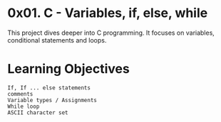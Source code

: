 # 0x01. C - Variables, if, else, while
This project dives deeper into C programming. It focuses on variables, conditional statements and loops.

# Learning Objectives
    If, If ... else statements
    comments
    Variable types / Assignments
    While loop
    ASCII character set
